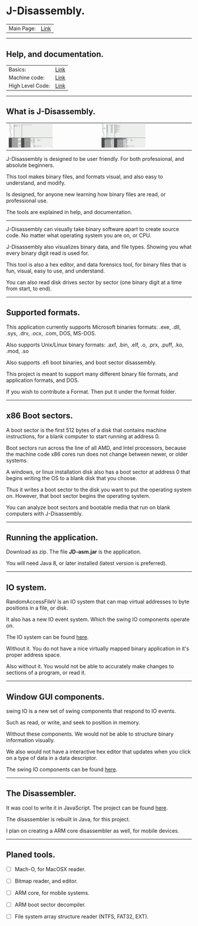J-Disassembly.
=============================

<table>
  <tr><td>Main Page:</td><td><a href="https://recoskie.github.io/J-Disassembly/index.html">Link</a></td></tr>
</table>

------------------------------------------------------------

## Help, and documentation.

<table>
  <tr><td>Basics:</td><td><a href="https://recoskie.github.io/J-Disassembly/docs/Basics.html">Link</a></td></tr>
  <tr><td>Machine code:</td><td><a href="https://recoskie.github.io/J-Disassembly/docs/Machine.html">Link</a></td></tr>
  <tr><td>High Level Code:</td><td><a href="https://recoskie.github.io/J-Disassembly/docs/Code.html">Link</a></td></tr>
</table>

------------------------------------------------------------

## What is J-Disassembly.

<table>
  <tr>
    <td>
      <a href="/docs/Figs/pre1.gif" target="_blank"><img src="/docs/Figs/pre1.gif" style="width:50%;"></a>
    </td>
    <td>
      <a href="/docs/Figs/pre2.gif" target="_blank"><img src="/docs/Figs/pre2.gif" style="width:50%;"></a>
    </td>
  </tr>
</table>

J-Disassembly is designed to be user friendly. For both professional, and absolute beginners.

This tool makes binary files, and formats visual, and also easy to understand, and modify.

Is designed, for anyone new learning how binary files are read, or professional use.

The tools are explained in help, and documentation.

------------------------------------------------------------

J-Disassembly can visually take binary software apart to create source code. No matter what operating system you are on, or CPU.

J-Disassembly also visualizes binary data, and file types. Showing you what every binary digit read is used for.

This tool is also a hex editor, and data forensics tool, for binary files that is fun, visual, easy to use, and understand.

You can also read disk drives sector by sector (one binary digit at a time from start, to end).

------------------------------------------------------------
Supported formats.
------------------------------------------------------------

This application currently supports Microsoft binaries formats: .exe, .dll, .sys, .drv, .ocx, .com, DOS, MS-DOS.

Also supports Unix/Linux binary formats: .axf, .bin, .elf, .o, .prx, .puff, .ko, .mod, .so

Also supports .efi boot binaries, and boot sector disassembly.

This project is meant to support many different binary file formats, and application formats, and DOS.

If you wish to contribute a Format. Then put it under the format folder.

------------------------------------------------------------
x86 Boot sectors.
------------------------------------------------------------

A boot sector is the first 512 bytes of a disk that contains machine instructions, for a blank computer to start running at address 0.

Boot sectors run across the line of all AMD, and Intel processors, because the machine code x86 cores run does not change between newer, or older systems.

A windows, or linux installation disk also has a boot sector at address 0 that begins writing the OS to a blank disk that you choose.

Thus it writes a boot sector to the disk you want to put the operating system on. However, that boot sector begins the operating system.

You can analyze boot sectors and bootable media that run on blank computers with J-Disassembly.

------------------------------------------------------------
Running the application.
------------------------------------------------------------

Download as zip. The file <strong>JD-asm.jar</strong> is the application.

You will need Java 8, or later installed (latest version is preferred).

------------------------------------------------------------
IO system.
------------------------------------------------------------

RandomAccessFileV Is an IO system that can map virtual addresses to byte positions in a file, or disk.

It also has a new IO event system. Which the swing IO components operate on.

The IO system can be found <a href="https://github.com/Recoskie/RandomAccessFileV">here</a>.

Without it. You do not have a nice virtually mapped binary application in it's proper address space.

Also without it. You would not be able to accurately make changes to sections of a program, or read it.

------------------------------------------------------------
Window GUI components.
------------------------------------------------------------

swing IO is a new set of swing components that respond to IO events.

Such as read, or write, and seek to position in memory.

Without these components. We would not be able to structure binary information visually.

We also would not have a interactive hex editor that updates when you click on a type of data in a data descriptor.

The swing IO components can be found <a href="https://github.com/Recoskie/swingIO">here</a>.

------------------------------------------------------------
The Disassembler.
------------------------------------------------------------

It was cool to write it in JavaScript. The project can be found <a href="https://github.com/Recoskie/X86-64-CPU-Binary-Code-Disassembler-JS">here</a>.

The disassembler is rebuilt in Java, for this project.

I plan on creating a ARM core disassembler as well, for mobile devices.

------------------------------------------------------------
Planed tools.
------------------------------------------------------------

- [ ] Mach-O, for MacOSX reader.

- [ ] Bitmap reader, and editor.

- [ ] ARM core, for mobile systems.

- [ ] ARM boot sector decompiler.

- [ ] File system array structure reader (NTFS, FAT32, EXT).
